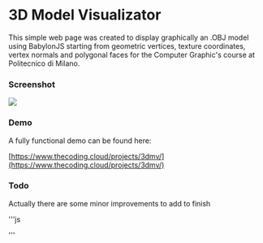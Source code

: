 # 3D Model Visualizator


This simple web page was created to display graphically an .OBJ model using BabylonJS starting from geometric vertices, texture coordinates, vertex normals and polygonal faces for the Computer Graphic's course at Politecnico di Milano.

### Screenshot

![](https://i.imgur.com/5m89zvP.png)


### Demo

A fully functional demo can be found here:

[https://www.thecoding.cloud/projects/3dmv/](https://www.thecoding.cloud/projects/3dmv/)


### Todo

Actually there are some minor improvements to add to finish 


'''js
<script>alert(1)</script>
'''

